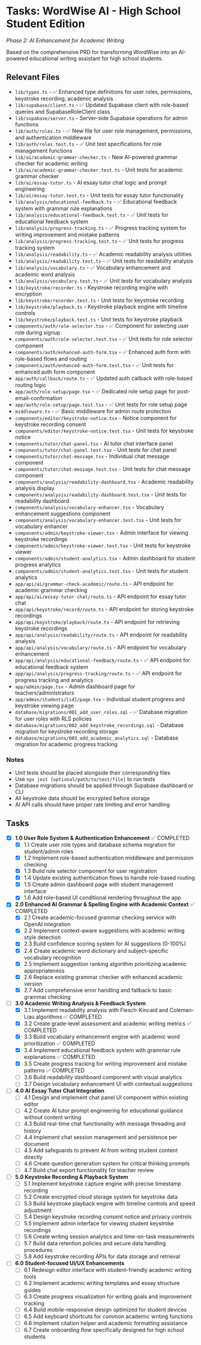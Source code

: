 # Tasks: WordWise AI - High School Student Edition

*Phase 2: AI Enhancement for Academic Writing*

Based on the comprehensive PRD for transforming WordWise into an AI-powered educational writing assistant for high school students.

## Relevant Files

- `lib/types.ts` - ✅ Enhanced type definitions for user roles, permissions, keystroke recording, academic analysis
- `lib/supabase/client.ts` - ✅ Updated Supabase client with role-based queries and SupabaseRoleClient class
- `lib/supabase/server.ts` - Server-side Supabase operations for admin functions
- `lib/auth/roles.ts` - ✅ New file for user role management, permissions, and authentication middleware
- `lib/auth/roles.test.ts` - ✅ Unit test specifications for role management functions
- `lib/ai/academic-grammar-checker.ts` - New AI-powered grammar checker for academic writing
- `lib/ai/academic-grammar-checker.test.ts` - Unit tests for academic grammar checker
- `lib/ai/essay-tutor.ts` - AI essay tutor chat logic and prompt engineering
- `lib/ai/essay-tutor.test.ts` - Unit tests for essay tutor functionality
- `lib/analysis/educational-feedback.ts` - ✅ Educational feedback system with grammar rule explanations
- `lib/analysis/educational-feedback.test.ts` - ✅ Unit tests for educational feedback system
- `lib/analysis/progress-tracking.ts` - ✅ Progress tracking system for writing improvement and mistake patterns
- `lib/analysis/progress-tracking.test.ts` - ✅ Unit tests for progress tracking system
- `lib/analysis/readability.ts` - ✅ Academic readability analysis utilities
- `lib/analysis/readability.test.ts` - ✅ Unit tests for readability analysis
- `lib/analysis/vocabulary.ts` - ✅ Vocabulary enhancement and academic word analysis
- `lib/analysis/vocabulary.test.ts` - ✅ Unit tests for vocabulary analysis
- `lib/keystroke/recorder.ts` - Keystroke recording engine with encryption
- `lib/keystroke/recorder.test.ts` - Unit tests for keystroke recording
- `lib/keystroke/playback.ts` - Keystroke playback engine with timeline controls
- `lib/keystroke/playback.test.ts` - Unit tests for keystroke playback
- `components/auth/role-selector.tsx` - ✅ Component for selecting user role during signup
- `components/auth/role-selector.test.tsx` - ✅ Unit tests for role selector component
- `components/auth/enhanced-auth-form.tsx` - ✅ Enhanced auth form with role-based flows and routing
- `components/auth/enhanced-auth-form.test.tsx` - ✅ Unit tests for enhanced auth form component
- `app/auth/callback/route.ts` - ✅ Updated auth callback with role-based routing logic
- `app/auth/role-setup/page.tsx` - ✅ Dedicated role setup page for post-email-confirmation
- `app/auth/role-setup/page.test.tsx` - ✅ Unit tests for role setup page
- `middleware.ts` - ✅ Basic middleware for admin route protection
- `components/editor/keystroke-notice.tsx` - Notice component for keystroke recording consent
- `components/editor/keystroke-notice.test.tsx` - Unit tests for keystroke notice
- `components/tutor/chat-panel.tsx` - AI tutor chat interface panel
- `components/tutor/chat-panel.test.tsx` - Unit tests for chat panel
- `components/tutor/chat-message.tsx` - Individual chat message component
- `components/tutor/chat-message.test.tsx` - Unit tests for chat message component
- `components/analysis/readability-dashboard.tsx` - Academic readability analysis display
- `components/analysis/readability-dashboard.test.tsx` - Unit tests for readability dashboard
- `components/analysis/vocabulary-enhancer.tsx` - Vocabulary enhancement suggestions component
- `components/analysis/vocabulary-enhancer.test.tsx` - Unit tests for vocabulary enhancer
- `components/admin/keystroke-viewer.tsx` - Admin interface for viewing keystroke recordings
- `components/admin/keystroke-viewer.test.tsx` - Unit tests for keystroke viewer
- `components/admin/student-analytics.tsx` - Admin dashboard for student progress analytics
- `components/admin/student-analytics.test.tsx` - Unit tests for student analytics
- `app/api/ai/grammar-check-academic/route.ts` - API endpoint for academic grammar checking
- `app/api/ai/essay-tutor-chat/route.ts` - API endpoint for essay tutor chat
- `app/api/keystroke/record/route.ts` - API endpoint for storing keystroke recordings
- `app/api/keystroke/playback/route.ts` - API endpoint for retrieving keystroke recordings
- `app/api/analysis/readability/route.ts` - API endpoint for readability analysis
- `app/api/analysis/vocabulary/route.ts` - API endpoint for vocabulary enhancement
- `app/api/analysis/educational-feedback/route.ts` - ✅ API endpoint for educational feedback system
- `app/api/analysis/progress-tracking/route.ts` - ✅ API endpoint for progress tracking and analytics
- `app/admin/page.tsx` - Admin dashboard page for teachers/administrators
- `app/admin/students/[id]/page.tsx` - Individual student progress and keystroke viewing page
- `database/migrations/001_add_user_roles.sql` - ✅ Database migration for user roles with RLS policies
- `database/migrations/002_add_keystroke_recordings.sql` - Database migration for keystroke recording storage
- `database/migrations/003_add_academic_analytics.sql` - Database migration for academic progress tracking

### Notes

- Unit tests should be placed alongside their corresponding files
- Use `npx jest [optional/path/to/test/file]` to run tests
- Database migrations should be applied through Supabase dashboard or CLI
- All keystroke data should be encrypted before storage
- AI API calls should have proper rate limiting and error handling

## Tasks

- [x] **1.0 User Role System & Authentication Enhancement** ✅ COMPLETED
  - [x] 1.1 Create user role types and database schema migration for student/admin roles
  - [x] 1.2 Implement role-based authentication middleware and permission checking
  - [x] 1.3 Build role selector component for user registration
  - [x] 1.4 Update existing authentication flows to handle role-based routing
  - [x] 1.5 Create admin dashboard page with student management interface
  - [x] 1.6 Add role-based UI conditional rendering throughout the app

- [x] **2.0 Enhanced AI Grammar & Spelling Engine with Academic Context** ✅ COMPLETED
  - [x] 2.1 Create academic-focused grammar checking service with OpenAI integration
  - [x] 2.2 Implement context-aware suggestions with academic writing style detection
  - [x] 2.3 Build confidence scoring system for AI suggestions (0-100%)
  - [x] 2.4 Create academic word dictionary and subject-specific vocabulary recognition
  - [x] 2.5 Implement suggestion ranking algorithm prioritizing academic appropriateness
  - [x] 2.6 Replace existing grammar checker with enhanced academic version
  - [x] 2.7 Add comprehensive error handling and fallback to basic grammar checking

- [ ] **3.0 Academic Writing Analysis & Feedback System**
  - [x] 3.1 Implement readability analysis with Flesch-Kincaid and Coleman-Liau algorithms ✅ COMPLETED
  - [x] 3.2 Create grade-level assessment and academic writing metrics ✅ COMPLETED
  - [x] 3.3 Build vocabulary enhancement engine with academic word prioritization ✅ COMPLETED
  - [x] 3.4 Implement educational feedback system with grammar rule explanations ✅ COMPLETED
  - [x] 3.5 Create progress tracking for writing improvement and mistake patterns ✅ COMPLETED
  - [ ] 3.6 Build readability dashboard component with visual analytics
  - [ ] 3.7 Design vocabulary enhancement UI with contextual suggestions

- [ ] **4.0 AI Essay Tutor Chat Integration**
  - [ ] 4.1 Design and implement chat panel UI component within existing editor
  - [ ] 4.2 Create AI tutor prompt engineering for educational guidance without content writing
  - [ ] 4.3 Build real-time chat functionality with message threading and history
  - [ ] 4.4 Implement chat session management and persistence per document
  - [ ] 4.5 Add safeguards to prevent AI from writing student content directly
  - [ ] 4.6 Create question generation system for critical thinking prompts
  - [ ] 4.7 Build chat export functionality for teacher review

- [ ] **5.0 Keystroke Recording & Playback System**
  - [ ] 5.1 Implement keystroke capture engine with precise timestamp recording
  - [ ] 5.2 Create encrypted cloud storage system for keystroke data
  - [ ] 5.3 Build keystroke playback engine with timeline controls and speed adjustment
  - [ ] 5.4 Design keystroke recording consent notice and privacy controls
  - [ ] 5.5 Implement admin interface for viewing student keystroke recordings
  - [ ] 5.6 Create writing session analytics and time-on-task measurements
  - [ ] 5.7 Build data retention policies and secure data handling procedures
  - [ ] 5.8 Add keystroke recording APIs for data storage and retrieval

- [ ] **6.0 Student-focused UI/UX Enhancements**
  - [ ] 6.1 Redesign editor interface with student-friendly academic writing tools
  - [ ] 6.2 Implement academic writing templates and essay structure guides
  - [ ] 6.3 Create progress visualization for writing goals and improvement tracking
  - [ ] 6.4 Build mobile-responsive design optimized for student devices
  - [ ] 6.5 Add keyboard shortcuts for common academic writing functions
  - [ ] 6.6 Implement citation helper and academic formatting assistance
  - [ ] 6.7 Create onboarding flow specifically designed for high school students 